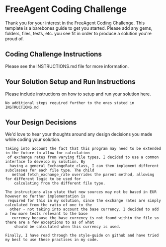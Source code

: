 # FreeAgent Coding Challenge

Thank you for your interest in the FreeAgent Coding Challenge.  This template is a barebones guide to get you started.  Please add any gems, folders, files, tests, etc. you see fit in order to produce a solution you're proud of.

## Coding Challenge Instructions

Please see the INSTRUCTIONS.md file for more information.

## Your Solution Setup and Run Instructions

Please include instructions on how to setup and run your solution here.

    No additional steps required further to the ones stated in INSTRUCTIONS.md

## Your Design Decisions

We'd love to hear your thoughts around any design decisions you made while coding your solution.

    Taking into account the fact that this program may need to be extended in the future to allow for calculation
     of exchange rates from varying file types, I decided to use a common interface to develop my solution. By
      having a general ExchangeRate class, I can then implement different subclasses for each file type. The child
       method fetch_exchange_rate overrides the parent method, allowing for different logic to be used for
        calculating from the different file type. 
    
    The instructions also state that new sources may not be based in EUR however no further implementation is
     required for this in my solution, since the exchange rates are simply calculated from the ratio of one to the
      other - not taking into account the base currency. I decided to add a few more tests relevant to the base
       currency because the base currency is not found within the file so there are a few exceptions to as of what
        should be calculated when this currency is used.

    Finally, I have read through the style-guide on github and have tried my best to use these practises in my code.